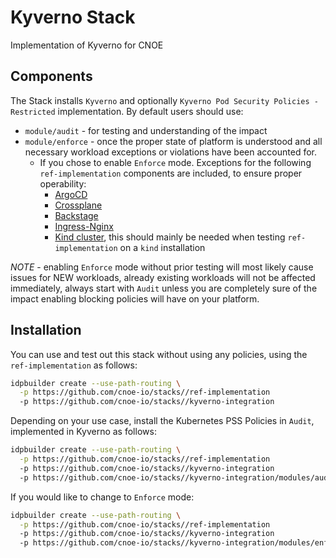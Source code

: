 # Kyverno Stack

Implementation of Kyverno for CNOE

## Components

The Stack installs `Kyverno` and optionally `Kyverno Pod Security Policies - Restricted` implementation. By default users should use:
  - `module/audit` - for testing and understanding of the impact
  - `module/enforce` - once the proper state of platform is understood and all necessary workload exceptions or violations have been accounted for.
    - If you chose to enable `Enforce` mode. Exceptions for the following `ref-implementation` components are included, to ensure proper operability:
      - [ArgoCD](modules/enforce/exceptions/argocd.yaml)
      - [Crossplane](modules/enforce/exceptions/crossplane.yaml)
      - [Backstage](modules/enforce/exceptions/backstage.yaml)
      - [Ingress-Nginx](modules/enforce/exceptions/ingress-nginx.yaml)
      - [Kind cluster](modules/enforce/exceptions/kind.yaml), this should mainly be needed when testing `ref-implementation` on a `kind` installation

*NOTE* - enabling `Enforce` mode without prior testing will most likely cause issues for NEW workloads, already existing workloads will not be affected immediately, always start with `Audit` unless you are completely sure of the impact enabling blocking policies will have on your platform.

## Installation

You can use and test out this stack without using any policies, using the `ref-implementation` as follows:

```bash
idpbuilder create --use-path-routing \
  -p https://github.com/cnoe-io/stacks//ref-implementation
  -p https://github.com/cnoe-io/stacks//kyverno-integration
```

Depending on your use case, install the Kubernetes PSS Policies in `Audit`, implemented in Kyverno as follows:

```bash
idpbuilder create --use-path-routing \
  -p https://github.com/cnoe-io/stacks//ref-implementation
  -p https://github.com/cnoe-io/stacks//kyverno-integration
  -p https://github.com/cnoe-io/stacks//kyverno-integration/modules/audit
```

If you would like to change to `Enforce` mode:

```bash
idpbuilder create --use-path-routing \
  -p https://github.com/cnoe-io/stacks//ref-implementation
  -p https://github.com/cnoe-io/stacks//kyverno-integration
  -p https://github.com/cnoe-io/stacks//kyverno-integration/modules/enforce
```

